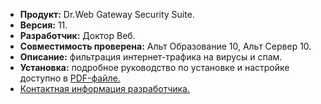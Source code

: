 * **Продукт:** Dr.Web Gateway Security Suite.
* **Версия:** 11.
* **Разработчик:** Доктор Веб.
* **Совместимость проверена:** Альт Образование 10, Альт Сервер 10.
* **Описание:**
фильтрация интернет-трафика на вирусы и спам.
* **Установка:**
подробное руководство по установке и настройке доступно в [PDF-файле.](https://www.basealt.ru/fileadmin/user_upload/compatibility/instr/ab0ba6f76b31a6764f807556bb375847.pdf)
* [Контактная информация разработчика.](https://www.drweb.ru/)
